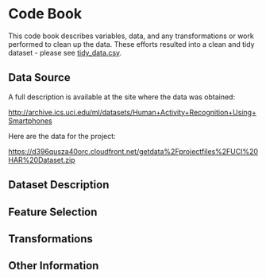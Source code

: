 # Code Book 
This code book describes variables, data, and any transformations or work  performed to clean up the data. 
These efforts resulted into a clean and tidy dataset - please see [tidy_data.csv](https://github.com/zezutom/GetAndCleanDataProject/blob/master/tidy_data.csv).

## Data Source
A full description is available at the site where the data was obtained:

http://archive.ics.uci.edu/ml/datasets/Human+Activity+Recognition+Using+Smartphones

Here are the data for the project:

https://d396qusza40orc.cloudfront.net/getdata%2Fprojectfiles%2FUCI%20HAR%20Dataset.zip

## Dataset Description

## Feature Selection

## Transformations

## Other Information
